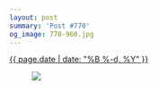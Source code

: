 ```yaml
---
layout: post
summary: 'Post #770'
og_image: 770-960.jpg
---
```


<div class="post">
 <time>
  <a href="/770">
   {{ page.date | date: "%B %-d, %Y" }}
  </a>
 </time>
 <a href="/770">
  <figure data-taken="7/28/2018">
   <img sizes="(min-width: 700px) 50vw, calc(100vw - 2rem)" src="{{ site.assets_url }}/770-480.jpg" srcset="{{ site.assets_url }}/770-240.jpg 240w, {{ site.assets_url }}/770-480.jpg 480w, {{ site.assets_url }}/770-720.jpg 720w, {{ site.assets_url }}/770-960.jpg 960w"/>
  </figure>
 </a>
</div>
